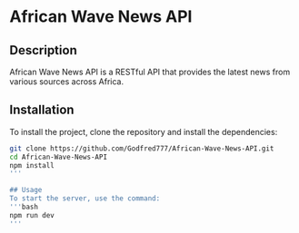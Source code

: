# African Wave News API

## Description
African Wave News API is a RESTful API that provides the latest news from various sources across Africa.

## Installation
To install the project, clone the repository and install the dependencies:

```bash
git clone https://github.com/Godfred777/African-Wave-News-API.git
cd African-Wave-News-API
npm install
'''

## Usage
To start the server, use the command:
'''bash
npm run dev
'''




